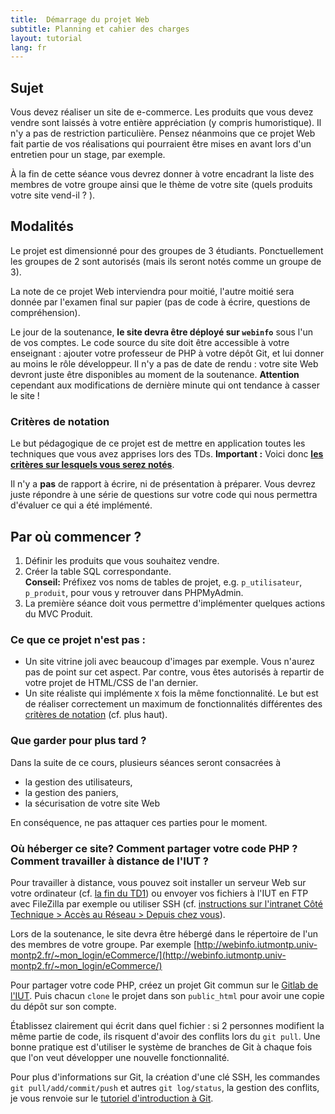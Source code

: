 ```yaml
---
title:  Démarrage du projet Web
subtitle: Planning et cahier des charges 
layout: tutorial
lang: fr
---
```


## Sujet

Vous devez réaliser un site de e-commerce. Les produits que vous devez vendre
sont laissés à votre entière appréciation (y compris humoristique). Il n'y a pas
de restriction particulière. Pensez néanmoins que ce projet Web fait partie de
vos réalisations qui pourraient être mises en avant lors d'un entretien pour un
stage, par exemple.

À la fin de cette séance vous devrez donner à votre encadrant la liste des
membres de votre groupe ainsi que le thème de votre site (quels produits votre
site vend-il ? ).

## Modalités

Le projet est dimensionné pour des groupes de 3 étudiants. Ponctuellement les
groupes de 2 sont autorisés (mais ils seront notés comme un groupe de 3). 

<!-- Les groupes de 4 sont aussi ponctuellement autorisés, mais seront évalués de
manière plus stricte et l'on attendra 1/3 de boulot en plus. -->

<!-- Les soutenances de projet auront lieu entre le jeudi 9 et le mercredi 15
décembre, à votre créneau de TD habituel.  -->

La note de ce projet Web interviendra pour moitié, l'autre moitié sera donnée
par l'examen final sur papier (pas de code à écrire, questions de
compréhension).

Le jour de la soutenance, **le site devra être déployé sur `webinfo`** sous l'un
de vos comptes. Le code source du site doit être accessible à votre enseignant :
ajouter votre professeur de PHP à votre dépôt Git, et lui donner au moins le
rôle développeur. Il n'y a pas de date de rendu : votre site Web devront juste
être disponibles au moment de la soutenance. **Attention** cependant aux
modifications de dernière minute qui ont tendance à casser le site !

<!-- **Emploi du temps prévisionnel :**

1. Semaine du lundi 24 octobre 2022 -- Séance projet
1. Semaine du lundi 7 novembre 2022 -- TD 7 -- Cookies & Sessions puis projet
1. Semaine du lundi 14 novembre 2022 -- TD 8 -- Authentification & Validation par email
1. Semaine du lundi 21 novembre 2022 -- Projet
1. Semaine du lundi 2 janvier 2023 -- Évaluation Projet
1. Semaine du lundi 9 janvier 2023 -- Examen final écrit -->


### Critères de notation

Le but pédagogique de ce projet est de mettre en application toutes les
techniques que vous avez apprises lors des TDs. **Important :** Voici donc
[**les critères sur lesquels vous serez
notés**](https://docs.google.com/spreadsheets/d/1oUd7fe0K8WZhI2TPRRvgZ2xPZf5H22CUvlpcXEMD3Ao/edit#gid=0).

Il n'y a **pas** de rapport à écrire, ni de présentation à préparer. Vous devrez
juste répondre à une série de questions sur votre code qui nous permettra
d'évaluer ce qui a été implémenté.

## Par où commencer ?

1. Définir les produits que vous souhaitez vendre.
1. Créer la table SQL correspondante.  
   **Conseil:** Préfixez vos noms de tables de projet, e.g. `p_utilisateur`,
   `p_produit`, pour vous y retrouver dans PHPMyAdmin.
1. La première séance doit vous permettre d'implémenter quelques actions du MVC
   Produit.

### Ce que ce projet n'est pas :

* Un site vitrine joli avec beaucoup d'images par exemple. Vous n'aurez pas de
  point sur cet aspect. Par contre, vous êtes autorisés à repartir de votre
  projet de HTML/CSS de l'an dernier.
* Un site réaliste qui implémente `X` fois la même fonctionnalité. Le but est de
  réaliser correctement un maximum de fonctionnalités différentes des [critères
  de notation](https://docs.google.com/spreadsheets/d/1oUd7fe0K8WZhI2TPRRvgZ2xPZf5H22CUvlpcXEMD3Ao/edit#gid=0) (cf. plus haut).

### Que garder pour plus tard ?

Dans la suite de ce cours, plusieurs séances seront consacrées à

* la gestion des utilisateurs,
* la gestion des paniers, 
* la sécurisation de votre site Web

En conséquence, ne pas attaquer ces parties pour le moment. 

### Où héberger ce site? Comment partager votre code PHP ? Comment travailler à distance de l'IUT ?

Pour travailler à distance, vous pouvez soit installer un serveur Web sur votre
ordinateur (cf. [la fin du
TD1](http://romainlebreton.github.io/R3.01-DeveloppementWeb/tutorials/tutorial1.html#installez-un-serveur-apache-chez-vous))
ou envoyer vos fichiers à l'IUT en FTP avec FileZilla par exemple ou utiliser SSH
(cf. [instructions sur l'intranet Côté Technique > Accès au Réseau > Depuis chez
vous](https://iutdepinfo.iutmontp.univ-montp2.fr/intranet/acces-a-distance/)).

Lors de la soutenance, le site devra être hébergé dans le répertoire de l'un des
membres de votre groupe. Par exemple
[http://webinfo.iutmontp.univ-montp2.fr/~mon_login/eCommerce/](http://webinfo.iutmontp.univ-montp2.fr/~mon_login/eCommerce/)

Pour partager votre code PHP, créez un projet Git commun sur le [Gitlab de
l'IUT](https://gitlabinfo.iutmontp.univ-montp2.fr). Puis chacun
`clone` le projet dans son `public_html` pour avoir une copie du dépôt sur son
compte. 

Établissez clairement qui écrit dans quel fichier : si 2 personnes modifient la
même partie de code, ils risquent d'avoir des conflits lors du `git pull`. Une
bonne pratique est d'utiliser le système de branches de Git à chaque fois que
l'on veut développer une nouvelle fonctionnalité.

Pour plus d'informations sur Git, la création d'une clé SSH, les commandes `git
pull/add/commit/push` et autres `git log/status`, la gestion des conflits, je
vous renvoie sur le [tutoriel d'introduction à
Git](https://gitlabinfo.iutmontp.univ-montp2.fr/valicov/tutoGit1ereAnnee/blob/master/README.md).

<!-- #### Répertoire partagé à l'IUT

L'étudiant 1 doit donc créer le répertoire `eCommerce` dans son dossier `public_html`
puis donner les droits aux autres étudiants de son groupe sur ce répertoire :

* `setfacl -m u:loginetudiant2:x /home/ann2/loginetudiant1` (droit de
     lister le répertoire personnel)
* `setfacl -m u:loginetudiant2:x /home/ann2/loginetudiant1/public_html` (droit de
     lister le répertoire `public_html`)
* `setfacl -R -m u:loginetudiant2:rwx eCommerce` (donne récursivement les droits
à tous les fichiers inclus dans `eCommerce`)
* `setfacl -R -m d:u:loginetudiant2:rwx eCommerce` (défini des droits par
défaut : les nouveaux fichiers créés prendront ces droits)

**Rappel du TD 1 :** Les ACL permettent d'avoir des droits spécifiques à
   plusieurs utilisateurs et à plusieurs groupes quand les droits classiques
   sont limités à un utilisateur et un groupe. Pour lire les droits ACL d'un
   fichier ou dossier, on tape `getfacl nom_du_fichier`.

**Référence :**
  [La page Côté Technique > Site Web > Partager public_html de intradepinfo](https://iutdepinfo.iutmontp.univ-montp2.fr/intranet/partager-public_html/) -->
